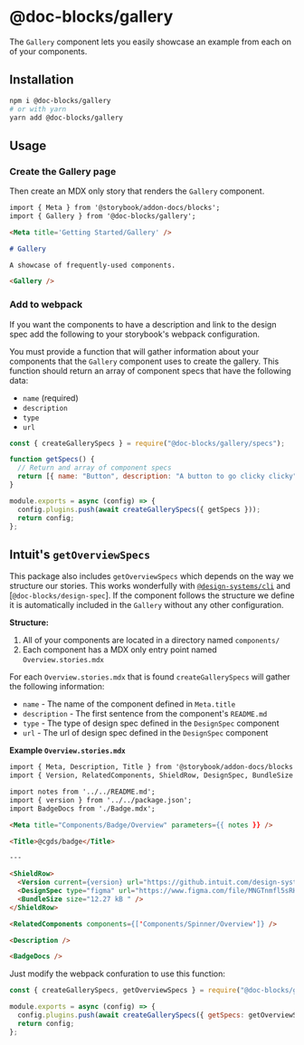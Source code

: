 # @doc-blocks/gallery

The `Gallery` component lets you easily showcase an example from each on of your components.

## Installation

```sh
npm i @doc-blocks/gallery
# or with yarn
yarn add @doc-blocks/gallery
```

## Usage

### Create the Gallery page

Then create an MDX only story that renders the `Gallery` component.

```md
import { Meta } from '@storybook/addon-docs/blocks';
import { Gallery } from '@doc-blocks/gallery';

<Meta title='Getting Started/Gallery' />

# Gallery

A showcase of frequently-used components.

<Gallery />
```

### Add to webpack

If you want the components to have a description and link to the design spec add the following to your storybook's webpack configuration.

You must provide a function that will gather information about your components that the `Gallery` component uses to create the gallery.
This function should return an array of component specs that have the following data:

- `name` (required)
- `description`
- `type`
- `url`

```js
const { createGallerySpecs } = require("@doc-blocks/gallery/specs");

function getSpecs() {
  // Return and array of component specs
  return [{ name: "Button", description: "A button to go clicky clicky" }];
}

module.exports = async (config) => {
  config.plugins.push(await createGallerySpecs({ getSpecs }));
  return config;
};
```

## Intuit's `getOverviewSpecs`

This package also includes `getOverviewSpecs` which depends on the way we structure our stories.
This works wonderfully with [`@design-systems/cli`](https://github.com/intuit/design-systems-cli/) and [`@doc-blocks/design-spec`].
If the component follows the structure we define it is automatically included in the `Gallery` without any other configuration.

**Structure:**

1. All of your components are located in a directory named `components/`
2. Each component has a MDX only entry point named `Overview.stories.mdx`

For each `Overview.stories.mdx` that is found `createGallerySpecs` will gather the following information:

- `name` - The name of the component defined in `Meta.title`
- `description` - The first sentence from the component's `README.md`
- `type` - The type of design spec defined in the `DesignSpec` component
- `url` - The url of design spec defined in the `DesignSpec` component

**Example `Overview.stories.mdx`**

```md
import { Meta, Description, Title } from '@storybook/addon-docs/blocks';
import { Version, RelatedComponents, ShieldRow, DesignSpec, BundleSize } from 'storybook-doc-blocks';

import notes from '../../README.md';
import { version } from '../../package.json';
import BadgeDocs from './Badge.mdx';

<Meta title="Components/Badge/Overview" parameters={{ notes }} />

<Title>@cgds/badge</Title>

---

<ShieldRow>
  <Version current={version} url="https://github.intuit.com/design-systems/cgds/tree/master/components/Badge/CHANGELOG.md" />
  <DesignSpec type="figma" url="https://www.figma.com/file/MNGTnmfl5sRHSXoRI19t4D/CGDS---Badges?node-id=0%3A1" />
  <BundleSize size="12.27 kB " />
</ShieldRow>

<RelatedComponents components={['Components/Spinner/Overview']} />

<Description />

<BadgeDocs />
```

Just modify the webpack confuration to use this function:

```js
const { createGallerySpecs, getOverviewSpecs } = require("@doc-blocks/gallery/specs");

module.exports = async (config) => {
  config.plugins.push(await createGallerySpecs({ getSpecs: getOverviewSpecs }));
  return config;
};
```
